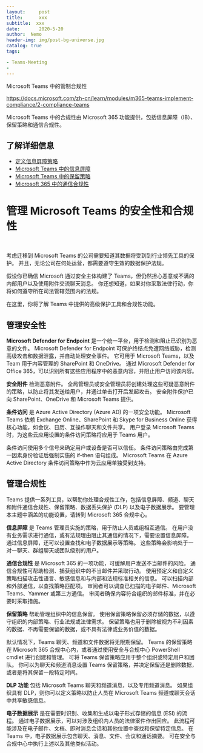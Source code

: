 ```yaml
---
layout:     post
title:      xxx
subtitle:  xxx
date:       2020-5-20
author:  Nemo
header-img: img/post-bg-universe.jpg
catalog: true
tags:

- Teams-Meeting
- 
---
```






Microsoft Teams 中的管制合规性

https://docs.microsoft.com/zh-cn/learn/modules/m365-teams-implement-compliance/2-compliance-teams

Microsoft Teams 中的合规性由 Microsoft 365 功能提供，包括信息屏障（IB）、保留策略和通信合规性。

## 了解详细信息

- [定义信息屏障策略](https://docs.microsoft.com/zh-cn/office365/securitycompliance/information-barriers-policies)
- [Microsoft Teams 中的信息屏障](https://docs.microsoft.com/zh-cn/microsoftteams/information-barriers-in-teams)
- [Microsoft Teams 中的保留策略](https://docs.microsoft.com/zh-cn/microsoftteams/retention-policies)
- [Microsoft 365 中的通信合规性](https://docs.microsoft.com/zh-cn/microsoft-365/compliance/communication-compliance?view=o365-worldwide)



# 管理 Microsoft Teams 的安全性和合规性

​	

考虑迁移到 Microsoft Teams 的公司需要知道其数据将受到到行业领先工具的保护。 并且，无论公司在何处运营，都需要遵守生效的数据保护法规。

假设你已确信 Microsoft 通过安全主体构建了 Teams，但仍然担心恶意或不满的内部用户以及使用附件交流聊天消息。 你还想知道，如果对你采取法律行动，你将如何遵守所在司法管辖范围内的法规。

在这里，你将了解 Teams 中提供的高级保护工具和合规性功能。

## 管理安全性

**Microsoft Defender for Endpoint**  是一个统一平台，用于检测和阻止已识别为恶意的文件。 Microsoft Defender for Endpoint  可保护终结点免遭网络威胁，检测高级攻击和数据泄露，并自动处理安全事件。 它可用于 Microsoft Teams，以及 Team 用于内容管理的 SharePoint 和 OneDrive。 通过 Microsoft Defender for Office  365，可以识别所有这些应用程序中的恶意内容，并阻止用户访问该内容。

**安全附件** 检测恶意附件。 全局管理员或安全管理员将创建处理这些可疑恶意附件的策略，以防止将其发送给用户，并通过单击打开后发起攻击。 安全附件保护已向 SharePoint、OneDrive 和 Microsoft Teams 提供。

**条件访问** 是 Azure Active Directory (Azure AD) 的一项安全功能。  Microsoft Teams 依赖 Exchange Online、SharePoint 和 Skype for Business  Online 获得核心功能，如会议、日历、互操作聊天和文件共享。 用户登录 Microsoft Teams  时，为这些云应用设置的条件访问策略将应用于 Teams 用户。

条件访问使用多个信号来确定用户或设备是否可以信任。 条件访问策略由完成第一因素身份验证后强制实施的 if-then 语句组成。 Microsoft Teams 在 Azure Active Directory 条件访问策略中作为云应用单独受到支持。

## 管理合规性

Teams 提供一系列工具，以帮助你处理合规性工作，包括信息屏障、频道、聊天和附件通信合规性、保留策略、数据丢失保护 (DLP) 以及电子数据展示。 要管理本主题中涵盖的功能设置，请转到 Microsoft 365 合规中心。

**信息屏障** 是 Teams 管理员实施的策略，用于防止人员或组相互通信。 在用户没有业务需求进行通信，或有法规理由阻止其通信的情况下，需要设置信息屏障。 通过信息屏障，还可以设置查找和电子数据展示等策略。 这些策略会影响处于一对一聊天、群组聊天或团队级别的用户。

**通信合规性** 是 Microsoft 365 的一项功能，可缓解用户发送不当邮件的风险。  通信合规性可帮助检测、捕获组织中的不当邮件并采取行动。 使用预定义和自定义策略扫描攻击性语言、敏感信息和与内部和法规标准相关的信息。  可以扫描内部和外部通信，以查找策略匹配项。 审阅者可以调查已扫描的电子邮件、Microsoft Teams、Yammer 或第三方通信。  审阅者确保内容符合组织的邮件标准，并在必要时采取措施。

**保留策略** 帮助管理组织中的信息保留。 使用保留策略保留必须存储的数据，以遵守组织的内部策略、行业法规或法律需求。 保留策略也用于删除被视为不利因素的数据、不再需要保留的数据，或不具有法律或业务价值的数据。

默认情况下，Teams 聊天、频道和文件数据将无限期保留。 Teams 的保留策略在 Microsoft 365  合规中心内，或者通过使用安全与合规中心 PowerShell cmdlet 进行创建和管理。 可将 Teams  保留策略应用于整个组织或特定用户和团队。 你可以为聊天和频道消息设置 Teams 保留策略，并决定保留还是删除数据，或者是将其保留一段特定时间。

**DLP 功能** 包括 Microsoft Teams 聊天和频道消息，以及专用频道消息。 如果组织具有 DLP，则你可以定义策略以防止人员在 Microsoft Teams 频道或聊天会话中共享敏感信息。

**电子数据展示** 是在需要时识别、收集和生成以电子形式存储的信息 (ESI) 的流程。  通过电子数据展示，可以对涉及组织内人员的法律案件作出回应。 此流程可能涉及在电子邮件、文档、即时消息会话和其他位置中查找和保留特定信息。 在  Teams 中，电子数据展示包含聊天、消息、文件、会议和通话摘要。 可在安全与合规中心中执行上述以及其他类似活动。